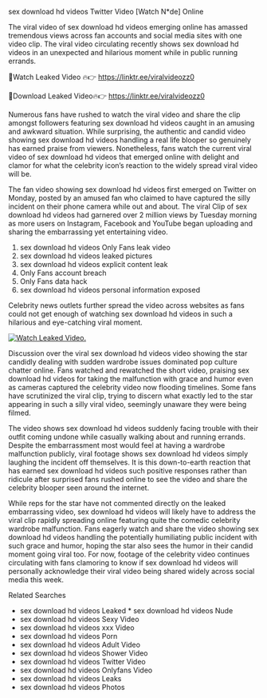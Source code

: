 ﻿sex download hd videos Twitter Video [Watch N*de] Online

The viral video of ﻿sex download hd videos emerging online has amassed tremendous views across fan accounts and social media sites with one video clip. The viral video circulating recently shows ﻿sex download hd videos in an unexpected and hilarious moment while in public running errands. 

🔴Watch Leaked Video 🔥👉  https://linktr.ee/viralvideozz0 

🔴Download Leaked Video🔥👉  https://linktr.ee/viralvideozz0 

Numerous fans have rushed to watch the viral video and share the clip amongst followers featuring ﻿sex download hd videos caught in an amusing and awkward situation. While surprising, the authentic and candid video showing ﻿sex download hd videos handling a real life blooper so genuinely has earned praise from viewers. Nonetheless, fans watch the current viral video of ﻿sex download hd videos that emerged online with delight and clamor for what the celebrity icon’s reaction to the widely spread viral video will be.

The fan video showing ﻿sex download hd videos first emerged on Twitter on Monday, posted by an amused fan who claimed to have captured the silly incident on their phone camera while out and about. The viral Clip of ﻿sex download hd videos had garnered over 2 million views by Tuesday morning as more users on Instagram, Facebook and YouTube began uploading and sharing the embarrassing yet entertaining video. 

1. ﻿sex download hd videos Only Fans leak video
2. ﻿sex download hd videos leaked pictures
3. ﻿sex download hd videos explicit content leak
4. Only Fans account breach
5. Only Fans data hack
6. ﻿sex download hd videos personal information exposed

Celebrity news outlets further spread the video across websites as fans could not get enough of watching ﻿sex download hd videos in such a hilarious and eye-catching viral moment. 

[![Watch Leaked Video.](https://miro.medium.com/v2/resize:fit:828/format:webp/1*cilzJN44JGOrTw9NJCrNHA.gif "Watch Leaked Video")](https://linktr.ee/viralvideozz0)

Discussion over the viral ﻿sex download hd videos video showing the star candidly dealing with sudden wardrobe issues dominated pop culture chatter online. Fans watched and rewatched the short video, praising ﻿sex download hd videos for taking the malfunction with grace and humor even as cameras captured the celebrity video now flooding timelines. Some fans have scrutinized the viral clip, trying to discern what exactly led to the star appearing in such a silly viral video, seemingly unaware they were being filmed.

The video shows ﻿sex download hd videos suddenly facing trouble with their outfit coming undone while casually walking about and running errands. Despite the embarrassment most would feel at having a wardrobe malfunction publicly, viral footage shows ﻿sex download hd videos simply laughing the incident off themselves. It is this down-to-earth reaction that has earned ﻿sex download hd videos such positive responses rather than ridicule after surprised fans rushed online to see the video and share the celebrity blooper seen around the internet.  

While reps for the star have not commented directly on the leaked embarrassing video, ﻿sex download hd videos will likely have to address the viral clip rapidly spreading online featuring quite the comedic celebrity wardrobe malfunction. Fans eagerly watch and share the video showing ﻿sex download hd videos handling the potentially humiliating public incident with such grace and humor, hoping the star also sees the humor in their candid moment going viral too. For now, footage of the celebrity video continues circulating with fans clamoring to know if ﻿sex download hd videos will personally acknowledge their viral video being shared widely across social media this week.

Related Searches
* ﻿sex download hd videos Leaked
﻿* sex download hd videos Nude
* ﻿sex download hd videos Sexy Video
* ﻿sex download hd videos xxx Video
* ﻿sex download hd videos Porn
* ﻿sex download hd videos Adult Video
* ﻿sex download hd videos Shower Video
* ﻿sex download hd videos Twitter Video
* ﻿sex download hd videos Onlyfans Video
* ﻿sex download hd videos Leaks
* ﻿sex download hd videos Photos